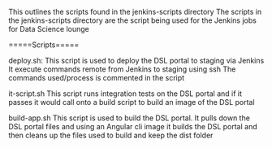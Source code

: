 This outlines the scripts found in the jenkins-scripts directory
The scripts in the jenkins-scripts directory are the script being used for the
Jenkins jobs for Data Science lounge

=====Scripts=====

deploy.sh:
This script is used to deploy the DSL portal to staging via Jenkins
It execute commands remote from Jenkins to staging using ssh
The commands used/process is commented in the script 

it-script.sh
This script runs integration tests on the DSL portal and if it passes
it would call onto a build script to build an image of the DSL portal

build-app.sh
This script is used to build the DSL portal. It pulls down the DSL portal
files and using an Angular cli image it builds the DSL portal and
then cleans up the files used to build and keep the dist folder 
